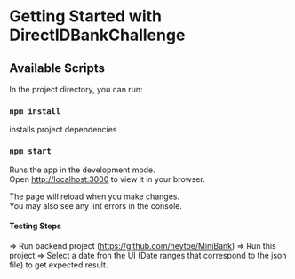 # Getting Started with DirectIDBankChallenge



## Available Scripts

In the project directory, you can run:


### `npm install`

installs project dependencies

### `npm start`

Runs the app in the development mode.\
Open [http://localhost:3000](http://localhost:3000) to view it in your browser.

The page will reload when you make changes.\
You may also see any lint errors in the console.

#### Testing Steps
=> Run backend project (https://github.com/neytoe/MiniBank)
=> Run this project
=> Select a date fron the UI (Date ranges that correspond to the json file) to get expected result.








